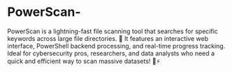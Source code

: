 # PowerScan-
PowerScan is a lightning-fast file scanning tool that searches for specific keywords across large file directories. 🚀 It features an interactive web interface, PowerShell backend processing, and real-time progress tracking. Ideal for cybersecurity pros, researchers, and data analysts who need a quick and efficient way to scan massive datasets! 🔎⚡
